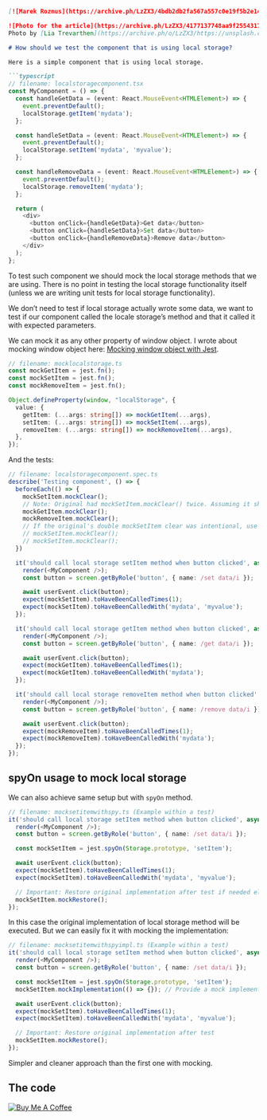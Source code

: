```markdown
[![Marek Rozmus](https://archive.ph/LzZX3/4bdb2db2fa567a557c0e19f5b2e149016294ebab.jpg)](https://archive.ph/o/LzZX3/https://marek-rozmus.medium.com/)

![Photo for the article](https://archive.ph/LzZX3/4177137748aa9f25543176c6ce2d48f1c598d0dd.webp)
Photo by [Lia Trevarthen](https://archive.ph/o/LzZX3/https://unsplash.com/@melodi2) on [Unsplash](https://archive.ph/o/LzZX3/https://unsplash.com/)

# How should we test the component that is using local storage?

Here is a simple component that is using local storage.

```typescript
// filename: localstoragecomponent.tsx
const MyComponent = () => {
  const handleGetData = (event: React.MouseEvent<HTMLElement>) => {
    event.preventDefault();
    localStorage.getItem('mydata');
  };

  const handleSetData = (event: React.MouseEvent<HTMLElement>) => {
    event.preventDefault();
    localStorage.setItem('mydata', 'myvalue');
  };

  const handleRemoveData = (event: React.MouseEvent<HTMLElement>) => {
    event.preventDefault();
    localStorage.removeItem('mydata');
  };

  return (
    <div>
      <button onClick={handleGetData}>Get data</button>
      <button onClick={handleSetData}>Set data</button>
      <button onClick={handleRemoveData}>Remove data</button>
    </div>
  );
};
```

To test such component we should mock the local storage methods that we are using. There is no point in testing the local storage functionality itself (unless we are writing unit tests for local storage functionality).

We don’t need to test if local storage actually wrote some data, we want to test if our component called the locale storage’s method and that it called it with expected parameters.

We can mock it as any other property of window object. I wrote about mocking window object here: [Mocking window object with Jest](https://archive.ph/o/LzZX3/https://marek-rozmus.medium.com/mocking-window-object-d316050ae7a5).

```typescript
// filename: mocklocalstorage.ts
const mockGetItem = jest.fn();
const mockSetItem = jest.fn();
const mockRemoveItem = jest.fn();

Object.defineProperty(window, "localStorage", {
  value: {
    getItem: (...args: string[]) => mockGetItem(...args),
    setItem: (...args: string[]) => mockSetItem(...args),
    removeItem: (...args: string[]) => mockRemoveItem(...args),
  },
});
```

And the tests:

```typescript
// filename: localstoragecomponent.spec.ts
describe('Testing component', () => {
  beforeEach(() => {
    mockSetItem.mockClear();
    // Note: Original had mockSetItem.mockClear() twice. Assuming it should clear all mocks:
    mockGetItem.mockClear();
    mockRemoveItem.mockClear();
    // If the original's double mockSetItem clear was intentional, use this instead:
    // mockSetItem.mockClear();
    // mockSetItem.mockClear();
  })

  it('should call local storage setItem method when button clicked', async () => {
    render(<MyComponent />);
    const button = screen.getByRole('button', { name: /set data/i });

    await userEvent.click(button);
    expect(mockSetItem).toHaveBeenCalledTimes(1);
    expect(mockSetItem).toHaveBeenCalledWith('mydata', 'myvalue');
  });

  it('should call local storage getItem method when button clicked', async () => {
    render(<MyComponent />);
    const button = screen.getByRole('button', { name: /get data/i });

    await userEvent.click(button);
    expect(mockGetItem).toHaveBeenCalledTimes(1);
    expect(mockGetItem).toHaveBeenCalledWith('mydata');
  });

  it('should call local storage removeItem method when button clicked', async () => {
    render(<MyComponent />);
    const button = screen.getByRole('button', { name: /remove data/i });

    await userEvent.click(button);
    expect(mockRemoveItem).toHaveBeenCalledTimes(1);
    expect(mockRemoveItem).toHaveBeenCalledWith('mydata');
  });
});
```

## spyOn usage to mock local storage

We can also achieve same setup but with `spyOn` method.

```typescript
// filename: mocksetitemwithspy.ts (Example within a test)
it('should call local storage setItem method when button clicked', async () => {
  render(<MyComponent />);
  const button = screen.getByRole('button', { name: /set data/i });

  const mockSetItem = jest.spyOn(Storage.prototype, 'setItem');

  await userEvent.click(button);
  expect(mockSetItem).toHaveBeenCalledTimes(1);
  expect(mockSetItem).toHaveBeenCalledWith('mydata', 'myvalue');

  // Important: Restore original implementation after test if needed elsewhere
  mockSetItem.mockRestore();
});
```

In this case the original implementation of local storage method will be executed. But we can easily fix it with mocking the implementation:

```typescript
// filename: mocksetitemwithspyimpl.ts (Example within a test)
it('should call local storage setItem method when button clicked', async () => {
  render(<MyComponent />);
  const button = screen.getByRole('button', { name: /set data/i });

  const mockSetItem = jest.spyOn(Storage.prototype, 'setItem');
  mockSetItem.mockImplementation(() => {}); // Provide a mock implementation

  await userEvent.click(button);
  expect(mockSetItem).toHaveBeenCalledTimes(1);
  expect(mockSetItem).toHaveBeenCalledWith('mydata', 'myvalue');

  // Important: Restore original implementation after test
  mockSetItem.mockRestore();
});
```

Simpler and cleaner approach than the first one with mocking.

## The code

[![Buy Me A Coffee](https://archive.ph/LzZX3/b89379e20fcb43beec496547d8dc8fd80c0c90c4.webp)](https://archive.ph/o/LzZX3/https://www.buymeacoffee.com/froostrat)
```
